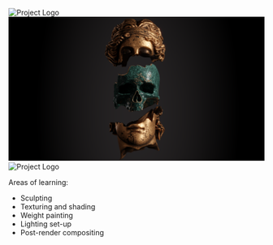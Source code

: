 ![Project Logo](Random/r12.png)
![Project Logo](Random/f2.png)
![Project Logo](Random/r5.png)

Areas of learning:
  - Sculpting
  - Texturing and shading
  - Weight painting
  - Lighting set-up
  - Post-render compositing
